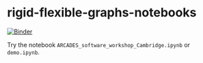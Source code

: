 rigid-flexible-graphs-notebooks
=================================================

[![Binder](https://mybinder.org/badge_logo.svg)](https://mybinder.org/v2/gh/Legersky/rigid-flexible-graphs-notebooks/master)

Try the notebook `ARCADES_software_workshop_Cambridge.ipynb` or `demo.ipynb`.
